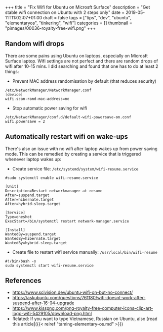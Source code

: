 +++
title = "Fix Wifi for Ubuntu on Microsft Surface"
description = "Get stable wifi connection on Ubuntu with 2 steps only"
date = 2019-05-11T11:02:07+01:00
draft = false
tags = ["tips", "dev", "ubuntu", "elementaryos", "tinkering", "wifi"]
categories = []
thumbnail = "pimages/00036-royalty-free-wifi.png"
+++

## Random wifi drops

There are some pains using Ubuntu on laptops, especially on Microsft Surface laptop. Wifi settings are not perfect and there are random drops of wifi after 10-15 mins. I did searching and found that one has to do at least 2 things:

* Prevent MAC address randomisation by default (that reduces security)

```
/etc/NetworkManager/NetworkManager.conf
[device]
wifi.scan-rand-mac-address=no
```

* Stop automatic power saving for wifi

```
/etc/NetworkManager/conf.d/default-wifi-powersave-on.conf
wifi.powersave = 2
```

## Automatically restart wifi on wake-ups

There's also an issue with no wifi after laptop wakes up from power saving mode. This can be remedied by creating a service that is triggered whenever laptop wakes up:

* Create service file: `/etc/systemd/system/wifi-resume.service`

```
#sudo systemctl enable wifi-resume.service

[Unit]
Description=Restart networkmanager at resume
After=suspend.target
After=hibernate.target
After=hybrid-sleep.target

[Service]
Type=oneshot
ExecStart=/bin/systemctl restart network-manager.service

[Install]
WantedBy=suspend.target
WantedBy=hibernate.target
WantedBy=hybrid-sleep.target
```

* Create file to restart wifi service manually: `/usr/local/bin/wifi-resume`

```
#!/bin/bash -x
sudo systemctl start wifi-resume.service
```

## References

* https://www.scivision.dev/ubuntu-wifi-on-but-no-connect/
* https://askubuntu.com/questions/761180/wifi-doesnt-work-after-suspend-after-16-04-upgrade
* https://www.kisspng.com/png-royalty-free-computer-icons-clip-art-logo-wifi-5429105/download-png.html
* Related: If you want to type Vietnamese, Russian on Ubuntu, also [read this article]({{< relref "taming-elementary-os.md" >}})